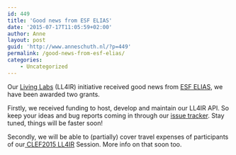```yaml
---
id: 449
title: 'Good news from ESF ELIAS'
date: '2015-07-17T11:05:59+02:00'
author: Anne
layout: post
guid: 'http://www.anneschuth.nl/?p=449'
permalink: /good-news-from-esf-elias/
categories:
    - Uncategorized
---
```


Our [Living Labs](http://living-labs.net/) (LL4IR) initiative received good news from [ESF ELIAS](http://elias-network.eu/), we have been awarded two grants.

Firstly, we received funding to host, develop and maintain our LL4IR API. So keep your ideas and bug reports coming in through our [issue tracker](https://bitbucket.org/living-labs/ll-api/issues). Stay tuned, things will be faster soon!

Secondly, we will be able to (partially) cover travel expenses of participants of our[ CLEF2015 LL4IR](http://clef2015.clef-initiative.eu/CLEF2015/programme.php) Session. More info on that soon too.